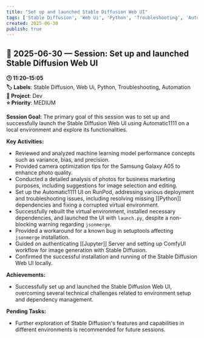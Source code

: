 ```yaml
---
title: "Set up and launched Stable Diffusion Web UI"
tags: ['Stable Diffusion', 'Web Ui', 'Python', 'Troubleshooting', 'Automation']
created: 2025-06-30
publish: true
---
```


## 📅 2025-06-30 — Session: Set up and launched Stable Diffusion Web UI

**🕒 11:20–15:05**  
**🏷️ Labels**: Stable Diffusion, Web Ui, Python, Troubleshooting, Automation  
**📂 Project**: Dev  
**⭐ Priority**: MEDIUM  


**Session Goal:**
The primary goal of this session was to set up and successfully launch the Stable Diffusion Web UI using Automatic1111 on a local environment and explore its functionalities.

**Key Activities:**
- Reviewed and analyzed machine learning model performance concepts such as variance, bias, and precision.
- Provided camera optimization tips for the Samsung Galaxy A05 to enhance photo quality.
- Conducted a detailed analysis of photos for business marketing purposes, including suggestions for image selection and editing.
- Set up the Automatic1111 UI on RunPod, addressing various deployment and troubleshooting issues, including resolving missing [[Python]] dependencies and fixing a corrupted virtual environment.
- Successfully rebuilt the virtual environment, installed necessary dependencies, and launched the UI with `launch.py`, despite a non-blocking warning regarding `jsonmerge`.
- Provided a workaround for a known bug in setuptools affecting `jsonmerge` installation.
- Guided on authenticating [[Jupyter]] Server and setting up ComfyUI workflow for image generation with Stable Diffusion.
- Confirmed the successful installation and running of the Stable Diffusion Web UI locally.

**Achievements:**
- Successfully set up and launched the Stable Diffusion Web UI, overcoming several technical challenges related to environment setup and dependency management.

**Pending Tasks:**
- Further exploration of Stable Diffusion's features and capabilities in different environments is recommended for future sessions.

